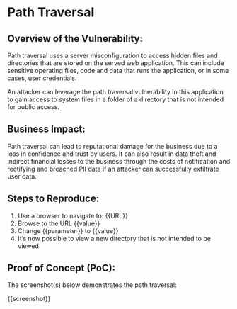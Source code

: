 # Path Traversal

## Overview of the Vulnerability:

Path traversal uses a server misconfiguration to access hidden files and directories that are stored on the served web application. This can include sensitive operating files, code and data that runs the application, or in some cases, user credentials.

An attacker can leverage the path traversal vulnerability in this application to gain access to system files in a folder of a directory that is not intended for public access.

## Business Impact:

Path traversal can lead to reputational damage for the business due to a loss in confidence and trust by users. It can also result in data theft and indirect financial losses to the business through the costs of notification and rectifying and breached PII data if an attacker can successfully exfiltrate user data.

## Steps to Reproduce:

1. Use a browser to navigate to: {{URL}}
1. Browse to the URL {{value}}
1. Change {{parameter}} to {{value}}
1. It’s now possible to view a new directory that is not intended to be viewed

## Proof of Concept (PoC):

The screenshot(s) below demonstrates the path traversal:

{{screenshot}}
